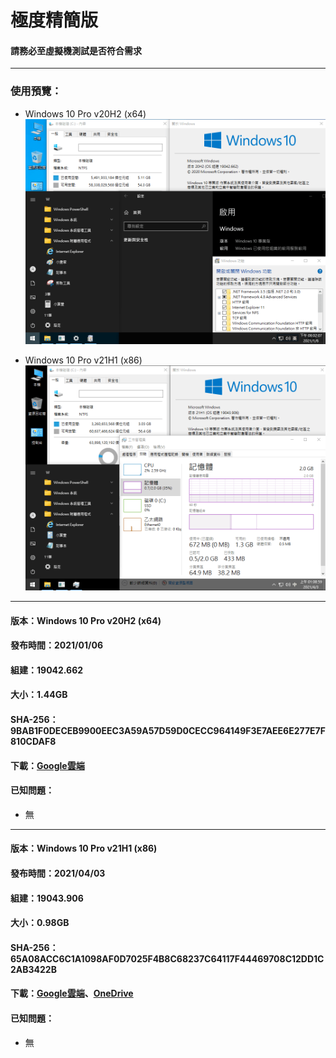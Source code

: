 # 極度精簡版

#### 請務必至虛擬機測試是否符合需求

----

### 使用預覽：
- Windows 10 Pro v20H2 (x64)
![Win10_2009_(19042.662)_20210106.png](/preview/Win10_2009_(19042.662)_20210106.png)

- Windows 10 Pro v21H1 (x86)
![Win10_21H1_(19043.906)_x86_20210403.png](/preview/Win10_21H1_(19043.906)_x86_20210403.png)

----

#### 版本：Windows 10 Pro v20H2 (x64)
#### 發布時間：2021/01/06
#### 組建：19042.662
#### 大小：1.44GB
#### SHA-256：9BAB1F0DECEB9900EEC3A59A57D59D0CECC964149F3E7AEE6E277E7F810CDAF8
#### 下載：[Google雲端](http://tiny.cc/win10_2009_20210106)
#### 已知問題：
- 無

----

#### 版本：Windows 10 Pro v21H1 (x86)
#### 發布時間：2021/04/03
#### 組建：19043.906
#### 大小：0.98GB
#### SHA-256：65A08ACC6C1A1098AF0D7025F4B8C68237C64117F44469708C12DD1C2AB3422B
#### 下載：[Google雲端](http://tiny.cc/w10_21H1_x86_20210403)、[OneDrive](http://tiny.cc/w10_21H1_x86_20210403_o)
#### 已知問題：
- 無
